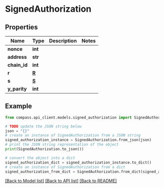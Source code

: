# SignedAuthorization


## Properties

Name | Type | Description | Notes
------------ | ------------- | ------------- | -------------
**nonce** | **int** |  | 
**address** | **str** |  | 
**chain_id** | **int** |  | 
**r** | [**R**](R.md) |  | 
**s** | [**S**](S.md) |  | 
**y_parity** | **int** |  | 

## Example

```python
from compass.api_client.models.signed_authorization import SignedAuthorization

# TODO update the JSON string below
json = "{}"
# create an instance of SignedAuthorization from a JSON string
signed_authorization_instance = SignedAuthorization.from_json(json)
# print the JSON string representation of the object
print(SignedAuthorization.to_json())

# convert the object into a dict
signed_authorization_dict = signed_authorization_instance.to_dict()
# create an instance of SignedAuthorization from a dict
signed_authorization_from_dict = SignedAuthorization.from_dict(signed_authorization_dict)
```
[[Back to Model list]](../README.md#documentation-for-models) [[Back to API list]](../README.md#documentation-for-api-endpoints) [[Back to README]](../README.md)


